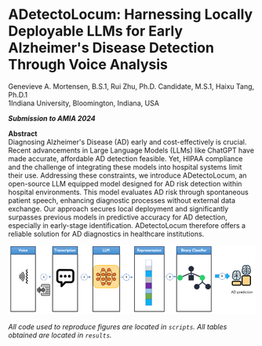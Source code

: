 # ADetectoLocum: Harnessing Locally Deployable LLMs for Early Alzheimer's Disease Detection Through Voice Analysis

Genevieve A. Mortensen, B.S.1, Rui Zhu, Ph.D. Candidate, M.S.1, Haixu Tang, Ph.D.1  
1Indiana University, Bloomington, Indiana, USA

**_Submission to AMIA 2024_**

**Abstract**  
Diagnosing Alzheimer's Disease (AD) early and cost-effectively is crucial. Recent advancements in Large Language Models (LLMs) like ChatGPT have made accurate, affordable AD detection feasible. Yet, HIPAA compliance and the challenge of integrating these models into hospital systems limit their use. Addressing these constraints, we introduce ADetectoLocum, an open-source LLM equipped model designed for AD risk detection within hospital environments. This model evaluates AD risk through spontaneous patient speech, enhancing diagnostic processes without external data exchange. Our approach secures local deployment and significantly surpasses previous models in predictive accuracy for AD detection, especially in early-stage identification. ADetectoLocum therefore offers a reliable solution for AD diagnostics in healthcare institutions.

![alt text](https://github.com/ginnymortensen/ADetectoLocum/blob/main/results/model.png)

*All code used to reproduce figures are located in `scripts`. All tables obtained are located in `results`.*
